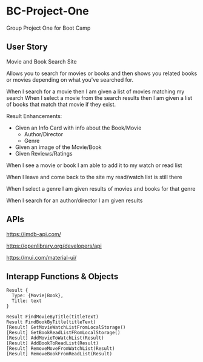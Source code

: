 # BC-Project-One
Group Project One for Boot Camp

## User Story
Movie and Book Search Site

Allows you to search for movies or books and then shows you related books or movies depending on what you've searched for.

When I search for a movie then I am given a list of movies matching my search
When I select a movie from the search results then I am given a list of books that match that movie if they exist.

Result Enhancements:
  - Given an Info Card with info about the Book/Movie
    - Author/Director
    - Genre
  - Given an image of the Movie/Book
  - Given Reviews/Ratings

When I see a movie or book I am able to add it to my watch or read list

When I leave and come back to the site my read/watch list is still there


When I select a genre I am given results of movies and books for that genre

When I search for an author/director I am given results 

## APIs
https://imdb-api.com/

https://openlibrary.org/developers/api

https://mui.com/material-ui/

## Interapp Functions & Objects
```
Result {
  Type: {Movie|Book},
  Title: text
}

Result FindMovieByTitle(titleText)
Result FindBookByTitle(titleText)
[Result] GetMovieWatchListFromLocalStorage()
[Result] GetBookReadListFRomLocalStorage()
[Result] AddMovieToWatchList(Result)
[Result] AddBookToReadList(Result)
[Result] RemoveMoveFromWatchList(Result)
[Result] RemoveBookFromReadList(Result)
```
